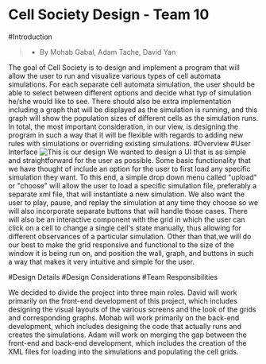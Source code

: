 # Cell Society Design - Team 10
#Introduction
> - By Mohab Gabal, Adam Tache, David Yan

The goal of Cell Society is to design and implement a program that will allow the user to run and visualize various types of cell automata simulations. For each separate cell automata simulation, the user should be able to select between different options and decide what typ of simulation he/she would like to see. There should also be extra implementation including a graph that will be displayed as the simulation is running, and this graph will show the population sizes of different cells as the simulation runs. In total, the most important consideration, in our view, is designing the program in such a way that it will be flexible with regards to adding new rules with simulations or overriding existing simulations.
#Overview
#User Interface
![This is our design](www.davidwyan.com/resources/proj1design.png)
We wanted to design a UI that is as simple and straightforward for the user as possible. Some basic functionality that we have thought of include an option for the user to first load any specific simulation they want. To this end, a simple drop down menu called "upload" or "choose" will allow the user to load a specific simulation file, preferably a separate xml file, that will instantiate a new simulation. We also want the user to play, pause, and replay the simulation at any time they choose so we will also incorporate separate buttons that will handle those cases. There will also be an interactive component with the grid in which the user can click on a cell to change a single cell's state manually, thus allowing for different observances of a particular simulation. Other than that,we will do our best to make the grid responsive and functional to the size of the window it is being run on, and position the wall, graph, and buttons in such a way that makes it very intuitive and simple for the user.

#Design Details
#Design Considerations
#Team Responsibilities

We decided to divide the project into three main roles. David will work primarily on the front-end development of this project, which includes designing the visual layouts of the various screens and the look of the grids and corresponding graphs. Mohab will work primarily on the back-end development, which includes designing the code that actually runs and creates the simulations. Adam will work on merging the gap between the front-end and back-end development, which includes the creation of the XML files for loading into the simulations and populating the cell grids.
